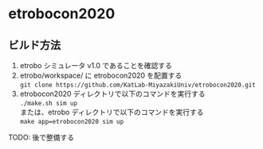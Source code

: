 # etrobocon2020

## ビルド方法

1. etrobo シミュレータ v1.0 であることを確認する
2. etrobo/workspace/ に etrobocon2020 を配置する  
   `git clone https://github.com/KatLab-MiyazakiUniv/etrobocon2020.git`
3. etrobocon2020 ディレクトリで以下のコマンドを実行する  
   `./make.sh sim up`  
   または、etrobo ディレクトリで以下のコマンドを実行する  
   `make app=etrobocon2020 sim up`

TODO: 後で整備する
